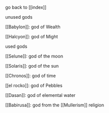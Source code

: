 go back to [[index]]

unused gods

[[Babylon]]: god of Wealth

[[Halcyon]]: god of Might



used gods

[[Selune]]: god of the moon

[[Solaris]]: god of the sun

[[Chronos]]: god of time

[[el rocko]]: god of Pebbles 

[[Dasan]]: god of elemental water

[[Babirusa]]: god from the [[Mullerism]] religion


